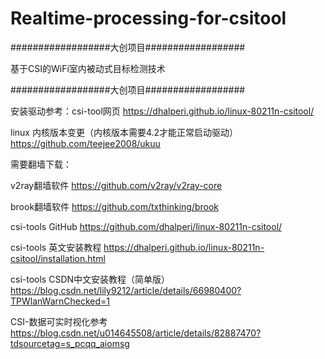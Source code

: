 # Realtime-processing-for-csitool

##################大创项目##################

基于CSI的WiFi室内被动式目标检测技术

##################大创项目##################

安装驱动参考：csi-tool网页
https://dhalperi.github.io/linux-80211n-csitool/

linux 内核版本变更（内核版本需要4.2才能正常启动驱动）
https://github.com/teejee2008/ukuu

需要翻墙下载：

v2ray翻墙软件
https://github.com/v2ray/v2ray-core

brook翻墙软件
https://github.com/txthinking/brook

csi-tools GitHub
https://github.com/dhalperi/linux-80211n-csitool/

csi-tools 英文安装教程
https://dhalperi.github.io/linux-80211n-csitool/installation.html

csi-tools CSDN中文安装教程（简单版）
https://blog.csdn.net/lily9212/article/details/66980400?TPWlanWarnChecked=1

CSI-数据可实时视化参考
https://blog.csdn.net/u014645508/article/details/82887470?tdsourcetag=s_pcqq_aiomsg

